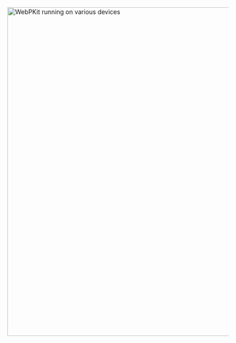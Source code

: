 <img src="https://github.com/TimOliver/WebPKit/raw/master/screenshot.png" alt="WebPKit running on various devices" width="750" />
